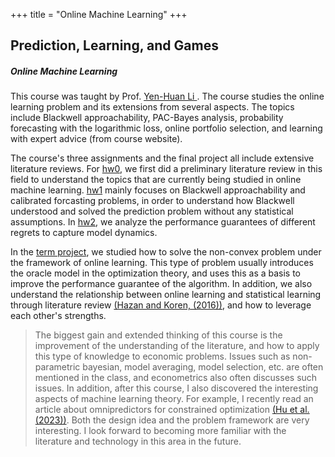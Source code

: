 +++
title = "Online Machine Learning"
+++

## Prediction, Learning, and Games
##### Online Machine Learning 

This course was taught by Prof. [Yen-Huan Li ](https://sites.google.com/site/yenhuanli/home).
The course studies the online learning problem and its extensions from several aspects. 
The topics include Blackwell approachability, PAC-Bayes analysis, probability forecasting with the logarithmic loss, 
online portfolio selection, and learning with expert advice (from course website).

The course's three assignments and the final project all include extensive literature reviews. 
For [hw0](/pdf/plg/hw0.pdf), 
we first did a preliminary literature review in this field to understand the topics that are currently 
being studied in online machine learning. 
[hw1](/pdf/plg/hw1.pdf) mainly focuses on Blackwell approachability and calibrated forcasting problems, 
in order to understand how Blackwell understood and solved the prediction problem without any statistical assumptions. 
In [hw2](/pdf/plg/hw2.pdf), we analyze the performance guarantees of different regrets to capture model dynamics.

In the [term project](/pdf/plg/final.pdf), 
we studied how to solve the non-convex problem under the framework of online learning. 
This type of problem usually introduces the oracle model in the optimization theory, 
and uses this as a basis to improve the performance guarantee of the algorithm.
In addition, we also understand the relationship between online learning and statistical learning through literature review
[(Hazan and Koren, (2016))](https://dl.acm.org/doi/pdf/10.1145/2897518.2897536), 
and how to leverage each other's strengths.

> The biggest gain and extended thinking of this course is the improvement of the understanding of the literature,
and how to apply this type of knowledge to economic problems. 
Issues such as non-parametric bayesian, model averaging, model selection, etc. are often mentioned in the class, 
and econometrics also often discusses such issues. 
In addition, after this course, I also discovered the interesting aspects of machine learning theory. 
For example, I recently read an article about omnipredictors for constrained optimization 
[(Hu et al. (2023))](https://arxiv.org/abs/2209.07463). 
Both the design idea and the problem framework are very interesting.
I look forward to becoming more familiar with the literature and technology in this area in the future.

